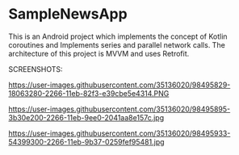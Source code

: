 # SampleNewsApp
This is an Android project which implements the concept of Kotlin coroutines and Implements series and parallel network calls. The architecture of this project is MVVM and uses Retrofit.

SCREENSHOTS:

https://user-images.githubusercontent.com/35136020/98495829-18063280-2266-11eb-82f3-e39cbe5e4314.PNG

https://user-images.githubusercontent.com/35136020/98495895-3b30e200-2266-11eb-9ee0-2041aa8e157c.jpg

https://user-images.githubusercontent.com/35136020/98495933-54399300-2266-11eb-9b37-0259fef95481.jpg

